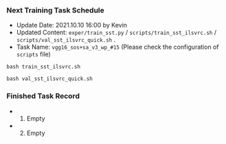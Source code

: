 ### Next Training Task Schedule
* Update Date: 2021.10.10 16:00 by Kevin
* Updated Content: `exper/train_sst.py` / `scripts/train_sst_ilsvrc.sh` / `scripts/val_sst_ilsvrc_quick.sh` .
* Task Name: `vgg16_sos+sa_v3_wp_#15` (Please check the configuration of `scripts` file)
```shell
bash train_sst_ilsvrc.sh
```
```shell
bash val_sst_ilsvrc_quick.sh
```


### Finished Task Record
* 1. Empty
* 2. Empty
